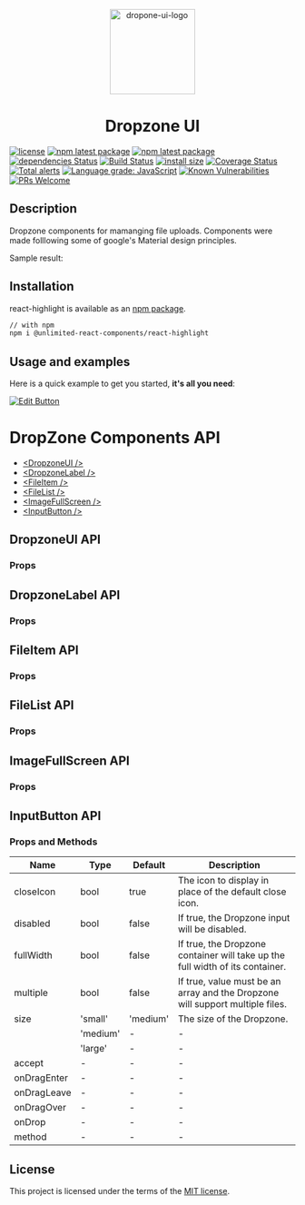<p align="center">
<img align="center" height="150" src="https://user-images.githubusercontent.com/43678736/132112022-0ca409ae-cca2-43c8-be89-110376260a3f.png" alt="dropone-ui-logo">

<h1 align="center">  Dropzone UI </h1>

</p>

[![license](https://img.shields.io/badge/license-MIT-blue.svg)](https://github.com/dropzone-ui/dropzone-ui/blob/HEAD/LICENSE)
[![npm latest package](https://img.shields.io/npm/v/dropzone-ui.svg?logo=npm&logoColor=fff&label=NPM+package&color=limegreen)](https://www.npmjs.com/package/dropzone-ui)
[![npm latest package](https://img.shields.io/badge/npm%40LTS-1.0.5-magenta)](https://www.npmjs.com/package/dropzone-ui)
[![dependencies Status](https://status.david-dm.org/gh/dropzone-ui/dropzone-ui.svg)](https://david-dm.org/dropzone-ui/dropzone-ui)
[![Build Status](https://www.travis-ci.com/dropzone-ui/dropzone-ui.svg?branch=master)](https://www.travis-ci.com/dropzone-ui/dropzone-ui)
[![install size](https://packagephobia.com/badge?p=dropzone-ui)](https://packagephobia.com/result?p=@unlimited-react-components/material-button)
[![Coverage Status](https://coveralls.io/repos/github/dropzone-ui/dropzone-ui/badge.svg?branch=master)](https://coveralls.io/github/unlimited-react-components/material-button?branch=master)
[![Total alerts](https://img.shields.io/lgtm/alerts/g/dropzone-ui/dropzone-ui.svg?logo=lgtm&logoWidth=18)](https://lgtm.com/projects/g/dropzone-ui/dropzone-ui/alerts/)
[![Language grade: JavaScript](https://img.shields.io/lgtm/grade/javascript/g/dropzone-ui/dropzone-ui.svg?logo=lgtm&logoWidth=18)](https://lgtm.com/projects/g/dropzone-ui/dropzone-ui/context:javascript)
[![Known Vulnerabilities](https://snyk.io/test/github/dropzone-ui/dropzone-ui/badge.svg)](https://snyk.io/test/github/unlimited-react-components/material-button)
[![PRs Welcome](https://img.shields.io/badge/PRs-welcome-brightgreen.svg?style=flat-square)](http://makeapullrequest.com)

## Description

Dropzone components for mamanging file uploads. Components were made folllowing some of google's Material design principles.

Sample result:

<p align="center">
<!-- <img align="center" width="65%" src="https://user-images.githubusercontent.com/43678736/119084603-b74f7380-b9c7-11eb-8ea3-752cf72098e5.png" alt="dropzone-uisamle-screenshot"> -->
</p>

## Installation

react-highlight is available as an [npm package](https://www.npmjs.com/package/@unlimited-react-components/react-highlight).

```sh
// with npm
npm i @unlimited-react-components/react-highlight
```

## Usage and examples

Here is a quick example to get you started, **it's all you need**:

[![Edit Button](https://codesandbox.io/static/img/play-codesandbox.svg)](https://codesandbox.io/s/react-highlight-demo-7o9pq)

# DropZone Components API

- [\<DropzoneUI />](#dropzoneui-api)
- [\<DropzoneLabel />](#dropzonelabel-api)
- [\<FileItem />](#fileitem-api)
- [\<FileList />](#filelist-api)
- [\<ImageFullScreen />](#imagefullscreen-api)
- [\<InputButton />](#inputbutton-api)

## DropzoneUI API

### Props

## DropzoneLabel API

### Props

## FileItem API

### Props

## FileList API

### Props

## ImageFullScreen API

### Props

## InputButton API

### Props and Methods

| Name        | Type     | Default  | Description                                                                   |
| ----------- | -------- | -------- | ----------------------------------------------------------------------------- |
| closeIcon   | bool     | true     | The icon to display in place of the default close icon.                       |
| disabled    | bool     | false    | If true, the Dropzone input will be disabled.                                 |
| fullWidth   | bool     | false    | If true, the Dropzone container will take up the full width of its container. |
| multiple    | bool     | false    | If true, value must be an array and the Dropzone will support multiple files. |
| size        | 'small'  | 'medium' | The size of the Dropzone.                                                     |
|             | 'medium' | -        | -                                                                             |
|             | 'large'  | -        | -                                                                             |
| accept      | -        | -        | -                                                                             |
| onDragEnter | -        | -        | -                                                                             |
| onDragLeave | -        | -        | -                                                                             |
| onDragOver  | -        | -        | -                                                                             |
| onDrop      | -        | -        | -                                                                             |
| method      | -        | -        | -                                                                             |

## License

This project is licensed under the terms of the
[MIT license](/LICENSE).
